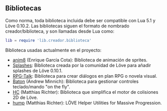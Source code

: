 ## Bibliotecas
Como norma, toda biblioteca incluida debe ser compatible con Lua 5.1 y Löve 0.10.2. Las bibliotecas siguen el formato de nombrado creador/biblioteca, y son llamadas desde Lua como:
``` lua
lib = require 'lib.creador.biblioteca'
```
Biblioteca usadas actualmente en el proyecto:
- [anim8](https://github.com/kikito/anim8) (Enrique García Cota): Biblioteca de animación de sprites.
- [Splashes](https://github.com/love2d-community/splashes): Biblioteca creada por la comunidad de Löve para añadir splashes de Löve 0.10.1.
- [RPG-Talk](https://github.com/NEKERAFA/rpg-talk): Biblioteca para crear diálogos en plan RPG o novela visual.
- [Baton](https://github.com/tesselode/baton) (Andrew Minnich): Biblioteca para gestionar controles teclado/mando "on the fly".
- [HC](https://github.com/vrld/HC) (Matthias Richter): Biblioteca que simplifica el motor de colisiones 2D de Löve.
- [hump](https://github.com/vrld/hump) (Matthias Richter): LÖVE Helper Utilities for Massive Progression.
